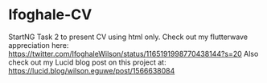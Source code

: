 # Ifoghale-CV
StartNG Task 2 to present CV using html only.
Check out my flutterwave appreciation here: https://twitter.com/IfoghaleWilson/status/1165191998770438144?s=20
Also check out my Lucid blog post on this project at: https://lucid.blog/wilson.eguwe/post/1566638084
